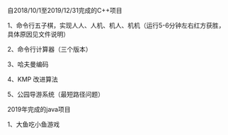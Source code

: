 
自2018/10/1至2019/12/31完成的C++项目
 
1、命令行五子棋，实现人人、人机、机人、机机（运行5-6分钟左右红方获胜，具体原因见文件说明）
 
2、命令行计算器（三个版本）

3、哈夫曼编码

4、KMP 改进算法

5、公园导游系统（最短路径问题）

2019年完成的java项目

1、大鱼吃小鱼游戏
